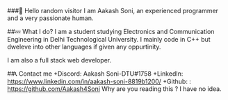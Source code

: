 
###👋 Hello random visitor
I am Aakash Soni, an experienced programmer and a very passionate human.

##💤 What I do?
I am a student studying Electronics and Communication Engineering in Delhi Technological University. I mainly code in C++ but dweleve into other languages if given any oppurtinity.

I am also a full stack web developer.

##📞 Contact me
+Discord: Aakash Soni-DTU#1758
+LinkedIn: https://www.linkedin.com/in/aakash-soni-8819b1200/
+Github: : https://github.com/Aakash4Soni
Why are you reading this ?
I have no idea.
